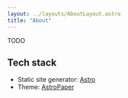 ```yaml
---
layout: ../layouts/AboutLayout.astro
title: "About"
---
```


TODO

## Tech stack

* Static site generator: [Astro](https://astro.build)
* Theme: [AstroPaper](https://github.com/satnaing/astro-paper)
